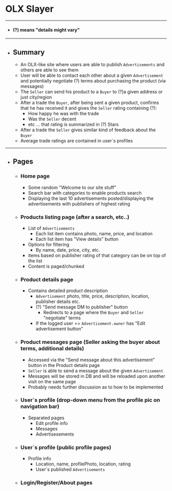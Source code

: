 # OLX Slayer
__________
- #### (?) means "details might vary"
__________
- ## Summary
	- An OLX-like site where users are able to publish `Advertisements` and others are able to see them
	- User will be able to contact each other about a given `Advertisement` and potentially negotiate (?) terms about purchasing the product (via messages)
	- The `Seller` can send his product to a `Buyer` to (?)a given address or just city/region
	- After a trade the `Buyer`, after being sent a given product, confirms that he has received it and gives the `Seller` rating containing (?):
		- How happy he was with the trade
		- Was the `Seller` decent
		- etc ... that rating is summarized in (?) Stars
	- After a trade the `Seller` gives similar kind of feedback about the `Buyer`
	- Average trade ratings are contained in user`s profiles
_____
- ## Pages
	- ### Home page
		- Some random "Welcome to our site stuff"
		- Search bar with categories to enable products search
		- Displaying the last 10 advertisements posted/displaying the advertisements with publishers of highest rating
	- ### Products listing page (after a search, etc..)
		- List of `Advertisements`
			- Each list item contains photo, name, price, and location
			- Each list item has "View details" button
		- Options for filtering
			- By name, date, price, city, etc.
		- items based on publisher rating of that category can be on top of the list
		- Content is paged/chunked
	- ### Product details page
		- Contains detailed product description
			- `Advertisement` photo, title, price, description, location, publisher details etc.
			- (?) "Send message DM to publisher" button
				- Redirects to a page where the `Buyer` and `Seller` "negotiate" terms
			- If the logged user == `Advertisement.owner` has "Edit advertisement button"
	- ### Product messages page (Seller asking the buyer about terms, additional details)
		- Accessed via the "Send message about this advertisement" button in the Product details page
		- `Seller` is able to send a message about the given `Advertisement`
		- Messages will be stored in DB and will be reloaded upon another visit on the same page
		- Probably needs further discussion as to how to be implemented
	- ### User`s profile (drop-down menu from the profile pic on navigation bar)
		- Separated pages
			- Edit profile info
			- Messages
			- Advertisesements
	- ### User`s profile (public profile pages)
		- Profile info
			-  Location, name, profilePhoto, location, rating
			- User\`s published `Advertisements`
	- ### Login/Register/About pages

